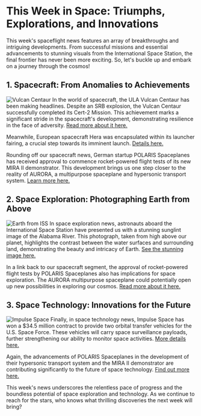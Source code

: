 # This Week in Space: Triumphs, Explorations, and Innovations
This week's spaceflight news features an array of breakthroughs and intriguing developments. From successful missions and essential advancements to stunning visuals from the International Space Station, the final frontier has never been more exciting. So, let's buckle up and embark on a journey through the cosmos!

## 1. Spacecraft: From Anomalies to Achievements
![Vulcan Centaur](https://i0.wp.com/www.spacescout.info/wp-content/uploads/2024/10/54042780900_677dc28d6f_3k-scaled.jpg)
In the world of spacecraft, the ULA Vulcan Centaur has been making headlines. Despite an SRB explosion, the Vulcan Centaur successfully completed its Cert-2 Mission. This achievement marks a significant stride in the spacecraft's development, demonstrating resilience in the face of adversity. [Read more about it here.](https://tlpnetwork.com/news/america/ula-vulcan-centaur-completes-cert-2-mission-despite-srb-explosion)

Meanwhile, European spacecraft Hera was encapsulated within its launcher fairing, a crucial step towards its imminent launch. [Details here.](https://www.esa.int/ESA_Multimedia/Images/2024/10/Hera_encapsulated_within_its_launcher_fairing)

Rounding off our spacecraft news, German startup POLARIS Spaceplanes has received approval to commence rocket-powered flight tests of its new MIRA II demonstrator. This development brings us one step closer to the reality of AURORA, a multipurpose spaceplane and hypersonic transport system. [Learn more here.](https://europeanspaceflight.com/polaris-spaceplanes-receives-approval-for-rocket-powered-flights/)

## 2. Space Exploration: Photographing Earth from Above
![Earth from ISS](https://www.nasa.gov/wp-content/uploads/2024/10/iss069-e-25553-lrg.jpg?w=2048)
In space exploration news, astronauts aboard the International Space Station have presented us with a stunning sunglint image of the Alabama River. This photograph, taken from high above our planet, highlights the contrast between the water surfaces and surrounding land, demonstrating the beauty and intricacy of Earth. [See the stunning image here.](https://www.nasa.gov/image-article/sunglint-on-the-alabama-river/)

In a link back to our spacecraft segment, the approval of rocket-powered flight tests by POLARIS Spaceplanes also has implications for space exploration. The AURORA multipurpose spaceplane could potentially open up new possibilities in exploring our cosmos. [Read more about it here.](https://europeanspaceflight.com/polaris-spaceplanes-receives-approval-for-rocket-powered-flights/)

## 3. Space Technology: Innovations for the Future
![Impulse Space](https://i0.wp.com/spacenews.com/wp-content/uploads/2024/10/debcfc507aee9d88df2d615fb8fe76684ffca228-1920x1080.png-scaled.webp)
Finally, in space technology news, Impulse Space has won a $34.5 million contract to provide two orbital transfer vehicles for the U.S. Space Force. These vehicles will carry space surveillance payloads, further strengthening our ability to monitor space activities. [More details here.](https://spacenews.com/impulse-space-wins-34-5-million-contract-for-u-s-space-force-missions/)

Again, the advancements of POLARIS Spaceplanes in the development of their hypersonic transport system and the MIRA II demonstrator are contributing significantly to the future of space technology. [Find out more here.](https://europeanspaceflight.com/polaris-spaceplanes-receives-approval-for-rocket-powered-flights/)

This week's news underscores the relentless pace of progress and the boundless potential of space exploration and technology. As we continue to reach for the stars, who knows what thrilling discoveries the next week will bring?
